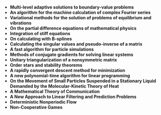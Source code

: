 <ul>
 <li><b><a target="_blank" href="https://github.com/manjunath5496/classic-papers-in-applied-mathematics/blob/master/cmp(1).pdf" style="text-decoration:none;"> Multi-level adaptive solutions to boundary-value problems</a></b></li>
  
<li><b><a target="_blank" href="https://github.com/manjunath5496/classic-papers-in-applied-mathematics/blob/master/cmp(2).pdf" style="text-decoration:none;">An algorithm for the machine calculation of complex Fourier series</a></b></li>  
  
<li><b><a target="_blank" href="https://github.com/manjunath5496/classic-papers-in-applied-mathematics/blob/master/cmp(3).pdf" style="text-decoration:none;">Variational methods for the solution of problems of equilibrium and vibrations</a></b></li>
                               
 <li><b><a target="_blank" href="https://github.com/manjunath5496/classic-papers-in-applied-mathematics/blob/master/cmp(4).pdf" style="text-decoration:none;">On the partial difference equations of mathematical physics</a></b></li>                              
<li><b><a target="_blank" href="https://github.com/manjunath5496/classic-papers-in-applied-mathematics/blob/master/cmp(5).pdf" style="text-decoration:none;">Integration of stiff equations </a></b></li>
                                <li><b><a target="_blank" href="https://github.com/manjunath5496/classic-papers-in-applied-mathematics/blob/master/cmp(6).pdf" style="text-decoration:none;">On calculating with B-splines</a></b></li>
                <li><b><a target="_blank" href="https://github.com/manjunath5496/classic-papers-in-applied-mathematics/blob/master/cmp(7).pdf" style="text-decoration:none;">Calculating the singular values and pseudo-inverse of a matrix</a></b></li>                                
                                
<li><b><a target="_blank" href="https://github.com/manjunath5496/classic-papers-in-applied-mathematics/blob/master/cmp(8).pdf" style="text-decoration:none;">A fast algorithm for particle simulations</a></b></li>

<li><b><a target="_blank" href="https://github.com/manjunath5496/classic-papers-in-applied-mathematics/blob/master/cmp(9).pdf" style="text-decoration:none;">Methods of conjugate gradients for solving linear systems </a></b></li>

<li><b><a target="_blank" href="https://github.com/manjunath5496/classic-papers-in-applied-mathematics/blob/master/cmp(10).pdf" style="text-decoration:none;">Unitary triangularization of a nonsymmetric matrix </a></b></li>

<li><b><a target="_blank" href="https://github.com/manjunath5496/classic-papers-in-applied-mathematics/blob/master/cmp(11).pdf" style="text-decoration:none;">Order stars and stability theorems </a></b></li>

<li><b><a target="_blank" href="https://github.com/manjunath5496/classic-papers-in-applied-mathematics/blob/master/cmp(12).pdf" style="text-decoration:none;">A rapidly convergent descent method for minimization</a></b></li>

 <li><b><a target="_blank" href="https://github.com/manjunath5496/classic-papers-in-applied-mathematics/blob/master/cmp(13).pdf" style="text-decoration:none;"> A new polynomial-time algorithm for linear programming </a></b></li>
 
 <li><b><a target="_blank" href="https://github.com/manjunath5496/classic-papers-in-applied-mathematics/blob/master/cmp(14).pdf" style="text-decoration:none;"> On the Movement of Small Particles Suspended in a Stationary Liquid Demanded by the Molecular-Kinetic Theory of Heat </a></b></li>

<li><b><a target="_blank" href="https://github.com/manjunath5496/classic-papers-in-applied-mathematics/blob/master/cmp(15).pdf" style="text-decoration:none;">A Mathematical Theory of Communication </a></b></li>

<li><b><a target="_blank" href="https://github.com/manjunath5496/classic-papers-in-applied-mathematics/blob/master/cmp(16).pdf" style="text-decoration:none;">A New Approach to Linear Filtering and Prediction Problems </a></b></li>

<li><b><a target="_blank" href="https://github.com/manjunath5496/classic-papers-in-applied-mathematics/blob/master/cmp(17).pdf" style="text-decoration:none;"> Deterministic Nonperiodic Flow</a></b></li>

 <li><b><a target="_blank" href="https://github.com/manjunath5496/classic-papers-in-applied-mathematics/blob/master/cmp(18).pdf" style="text-decoration:none;">Non-Cooperative Games </a></b></li>
 
 
 
 
 </ul>
